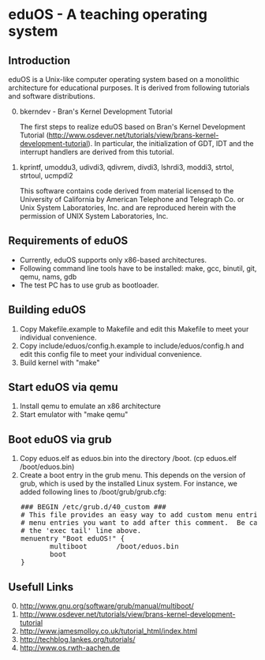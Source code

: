 eduOS - A teaching operating system
===================================

Introduction
------------

eduOS is a Unix-like computer operating system based on a monolithic architecture for educational purposes.
It is derived from following tutorials and software distributions.
 
0. bkerndev - Bran's Kernel Development Tutorial

   The first steps to realize eduOS based on Bran's Kernel Development 
   Tutorial (http://www.osdever.net/tutorials/view/brans-kernel-development-tutorial).
   In particular, the initialization of GDT, IDT and the interrupt handlers are derived
   from this tutorial.

1. kprintf, umoddu3, udivdi3, qdivrem, divdi3, lshrdi3, moddi3, strtol, strtoul, ucmpdi2

   This software contains code derived from material licensed
   to the University of California by American Telephone and Telegraph
   Co. or Unix System Laboratories, Inc. and are reproduced herein with
   the permission of UNIX System Laboratories, Inc.


Requirements of eduOS
---------------------

* Currently, eduOS supports only x86-based architectures.
* Following command line tools have to be installed:
  make, gcc, binutil, git, qemu, nams, gdb
* The test PC has to use grub as bootloader.

Building eduOS
--------------

1. Copy Makefile.example to Makefile and edit this Makefile to meet your individual convenience.
2. Copy include/eduos/config.h.example to include/eduos/config.h and edit this config file to 
   meet your individual convenience.
3. Build kernel with "make"

Start eduOS via qemu
--------------------
1. Install qemu to emulate an x86 architecture
2. Start emulator with "make qemu"

Boot eduOS via grub
-------------------
1. Copy eduos.elf as eduos.bin into the directory /boot. (cp eduos.elf /boot/eduos.bin)
2. Create a boot entry in the grub menu. This depends on the version of grub, which is used by 
   the installed Linux system. For instance, we added following lines to /boot/grub/grub.cfg:

<pre>
   ### BEGIN /etc/grub.d/40_custom ###
   # This file provides an easy way to add custom menu entries.  Simply type the
   # menu entries you want to add after this comment.  Be careful not to change
   # the 'exec tail' line above.
   menuentry "Boot eduOS!" {
          multiboot       /boot/eduos.bin
          boot
   }
</pre>

Usefull Links
-------------
0. http://www.gnu.org/software/grub/manual/multiboot/
1. http://www.osdever.net/tutorials/view/brans-kernel-development-tutorial
2. http://www.jamesmolloy.co.uk/tutorial_html/index.html
3. http://techblog.lankes.org/tutorials/
4. http://www.os.rwth-aachen.de
